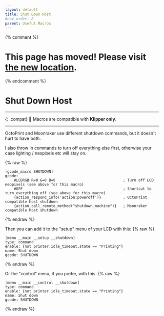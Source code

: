 ```yaml
---
layout: default
title: Shut Down Host
#nav_order: 8
parent: Useful Macros
---
```

{% comment %} 
# This page has moved! Please visit [the new location](https://ellis3dp.com/Print-Tuning-Guide/articles/useful_macros/shut_down_host.html).
{% endcomment %}
# Shut Down Host

---

{: .compat}
:dizzy: Macros are compatible with **Klipper only**.

---

OctoPrint and Moonraker use different shutdown commands, but it doesn't hurt to have both.

I also throw in commands to turn off everything else first, otherwise your case lighting / neopixels etc will stay on.

{% raw %}
```
[gcode_macro SHUTDOWN]
gcode:
    #LCDRGB R=0 G=0 B=0                               ; Turn off LCD neopixels (see above for this macro)
    #OFF                                              ; Shortcut to turn everything off (see above for this macro)
    {action_respond_info('action:poweroff')}          ; OctoPrint compatible host shutdown
	{action_call_remote_method("shutdown_machine")}   ; Moonraker compatible host shutdown
```
{% endraw %}

Then you can add it to the "setup" menu of your LCD with this:
{% raw %}
```
[menu __main __setup __shutdown]
type: command
enable: {not printer.idle_timeout.state == "Printing"}
name: Shut down
gcode: SHUTDOWN
```
{% endraw %}

Or the "control" menu, if you prefer, with this:
{% raw %}
```
[menu __main __control __shutdown]
type: command
enable: {not printer.idle_timeout.state == "Printing"}
name: Shut down
gcode: SHUTDOWN
```
{% endraw %}